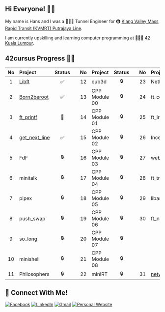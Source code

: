 ## Hi Everyone! 👋🏻

My name is Hans and I was a 👷🏻‍♂️ Tunnel Engineer for 🚇 [Klang Valley Mass Rapid Transit (KVMRT) Putrajaya Line](https://www.mymrt.com.my/public/putrajaya-line/).

I am currently upskilling and learning computer programming at 👨🏻‍💻 [42 Kuala Lumpur](https://42kl.edu.my).

## 42cursus Progress 💪🏻
| No  | Project                                    | Status |   | No  | Project       | Status |   | No  | Project                        | Status |
| :-: | :----------------------------------------- | :----: | - | :-: | :------------ | :----: | - | :-: | :----------------------------- | :----: |
| 1   | [Libft](../../../42-libft)                 | ✅     |   | 12  | cub3d         | 🔒     |   | 23  | NetPractice                    | 🔒     |
| 2   | [Born2beroot](../../../42-born2beroot)     | ✅     |   | 13  | CPP Module 00 | 🔒     |   | 24  | ft_containers                  | 🔒     |
| 3   | [ft_printf](../../../42-ft_printf)         | 📝     |   | 14  | CPP Module 01 | 🔒     |   | 25  | ft_irc                         | 🔒     |
| 4   | [get_next_line](../../../42-get_next_line) | ✅     |   | 15  | CPP Module 02 | 🔒     |   | 26  | Inception                      | 🔒     |
| 5   | FdF                                        | 🔒     |   | 16  | CPP Module 03 | 🔒     |   | 27  | webserv                        | 🔒     |
| 6   | minitalk                                   | 🔒     |   | 17  | CPP Module 04 | 🔒     |   | 28  | ft_transcendence               | 🔒     |
| 7   | pipex                                      | 🔒     |   | 18  | CPP Module 05 | 🔒     |   | 29  | libasm                         | 🔒     |
| 8   | push_swap                                  | 🔒     |   | 19  | CPP Module 06 | 🔒     |   | 30  | ft_newton                      | 🔒     |
| 9   | so_long                                    | 🔒     |   | 20  | CPP Module 07 | 🔒     |   |     |                                |        |
| 10  | minishell                                  | 🔒     |   | 21  | CPP Module 08 | 🔒     |   |     |                                |        |
| 11  | Philosophers                               | 🔒     |   | 22  | miniRT        | 🔒     |   | 31  | [netwhat](../../../42-netwhat) | ✅     |

## 📱 Connect With Me!
[![Facebook](https://img.shields.io/badge/-Facebook-3b5998?style=flat-square&logo=facebook&logoColor=white)](https://www.facebook.com/hanshazairi/)
[![LinkedIn](https://img.shields.io/badge/-LinkedIn-0e76a8?style=flat-square&logo=linkedin&logoColor=white)](https://www.linkedin.com/in/hanshazairi/)
[![Gmail](https://img.shields.io/badge/-Gmail-d95040?style=flat-square&logo=gmail&logoColor=white)](mailto:hanshazairi@gmail.com)
[![Personal Website](https://img.shields.io/badge/-Personal%20Website-f8f8fa?style=flat-square)](https://hanshazairi.github.io)
